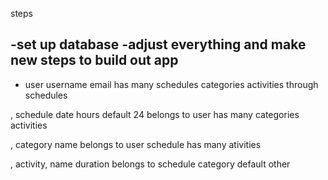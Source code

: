 steps

-set up database
-adjust everything and make new steps to build out app
-
- user
    username
    email
    has many 
      schedules
      categories
      activities through schedules

, schedule
    date
    hours default 24
    belongs to
      user
    has many
      categories
      activities

, category
    name
      belongs to
        user
        schedule
      has many
        ativities

, activity,
    name
    duration
    belongs to
      schedule
      category default other
